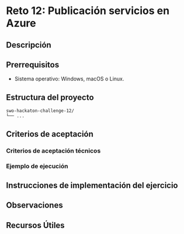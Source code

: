 # Reto 12: Publicación servicios en Azure

## Descripción

## Prerrequisitos
- Sistema operativo: Windows, macOS o Linux.

## Estructura del proyecto
```
swo-hackaton-challenge-12/
└── ...
```

## Criterios de aceptación


### Criterios de aceptación técnicos


### Ejemplo de ejecución


## Instrucciones de implementación del ejercicio


## Observaciones


## Recursos Útiles
